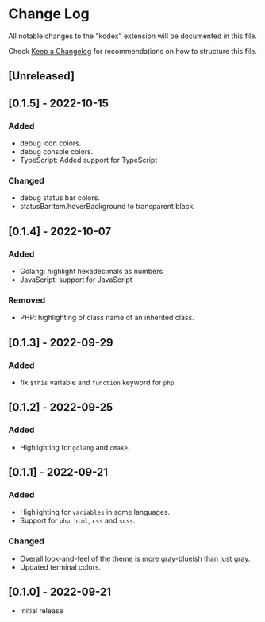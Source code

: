 # Change Log

All notable changes to the "kodex" extension will be documented in this file.

Check [Keep a Changelog](http://keepachangelog.com/) for recommendations on how to structure this file.

## [Unreleased]

## [0.1.5] - 2022-10-15

### Added
- debug icon colors.
- debug console colors.
- TypeScript: Added support for TypeScript

### Changed
- debug status bar colors.
- statusBarItem.hoverBackground to transparent black.

## [0.1.4] - 2022-10-07
### Added
- Golang: highlight hexadecimals as numbers
- JavaScript: support for JavaScript

### Removed
- PHP: highlighting of class name of an inherited class.

## [0.1.3] - 2022-09-29
### Added
- fix `$this` variable and `function` keyword for `php`.

## [0.1.2] - 2022-09-25
### Added
- Highlighting for `golang` and `cmake`.

## [0.1.1] - 2022-09-21
### Added
- Highlighting for `variables` in some languages.
- Support for `php`, `html`, `css` and `scss`.

### Changed
- Overall look-and-feel of the theme is more gray-blueish than just gray.
- Updated terminal colors.

## [0.1.0] - 2022-09-21

- Initial release
